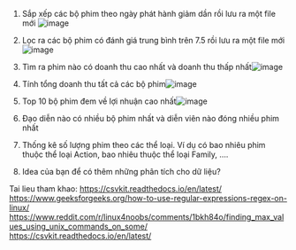 1. Sắp xếp các bộ phim theo ngày phát hành giảm dần rồi lưu ra một file mới
   ![image](https://github.com/user-attachments/assets/f9d9ae69-876f-421e-825c-5910ce11d2d7)

2. Lọc ra các bộ phim có đánh giá trung bình trên 7.5 rồi lưu ra một file mới![image](https://github.com/user-attachments/assets/f6aa98f2-04e1-4b47-af04-e36e5e4b4d77)

3. Tìm ra phim nào có doanh thu cao nhất và doanh thu thấp nhất![image](https://github.com/user-attachments/assets/a9820f60-d3fe-47e4-8ee6-558108605cc8)

4. Tính tổng doanh thu tất cả các bộ phim![image](https://github.com/user-attachments/assets/be7c53ad-1a2e-4b9d-978a-4b3e2f694f75)

5. Top 10 bộ phim đem về lợi nhuận cao nhất![image](https://github.com/user-attachments/assets/02685bbd-6112-4173-882e-9064b8a1d1c4)

6. Đạo diễn nào có nhiều bộ phim nhất và diễn viên nào đóng nhiều phim nhất
7. Thống kê số lượng phim theo các thể loại. Ví dụ có bao nhiêu phim thuộc thể loại Action, bao nhiêu thuộc thể loại Family, ….
8. Idea của bạn để có thêm những phân tích cho dữ liệu?

Tai lieu tham khao: 
https://csvkit.readthedocs.io/en/latest/
https://www.geeksforgeeks.org/how-to-use-regular-expressions-regex-on-linux/
https://www.reddit.com/r/linux4noobs/comments/1bkh84o/finding_max_values_using_unix_commands_on_some/
https://csvkit.readthedocs.io/en/latest/
